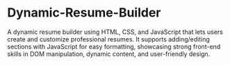 # Dynamic-Resume-Builder
A dynamic resume builder using HTML, CSS, and JavaScript that lets users create and customize professional resumes. It supports adding/editing sections with JavaScript for easy formatting, showcasing strong front-end skills in DOM manipulation, dynamic content, and user-friendly design.
